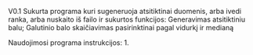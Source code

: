 V0.1
Sukurta programa kuri sugeneruoja atsitiktinai duomenis, arba ivedi ranka, arba nuskaito iš failo ir sukurtos funkcijos:
Generavimas atsitiktiniu balu; 
Galutinio balo skaičiavimas pasirinktinai pagal vidurkį ir medianą

Naudojimosi programa instrukcijos:
1. 


